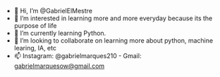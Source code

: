 - 👋 Hi, I’m @GabrielElMestre
- 👀 I’m interested in learning more and more everyday because its the purpose of life
- 🌱 I’m currently learning Python.
- 💞️ I’m looking to collaborate on learning more about python, machine learing, IA, etc
- 📫 Instagram: @gabrielmarques210 - Gmail: gabrielmarquesow@gmail.com

<!---
GabrielElMestre/GabrielElMestre is a ✨ special ✨ repository because its `README.md` (this file) appears on your GitHub profile.
You can click the Preview link to take a look at your changes.
--->
